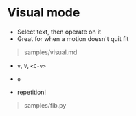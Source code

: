 # Visual mode

- Select text, then operate on it
- Great for when a motion doesn't quit fit

> samples/visual.md

- `v`, `V`, `<C-v>`
- `o`

- repetition!

> samples/fib.py
